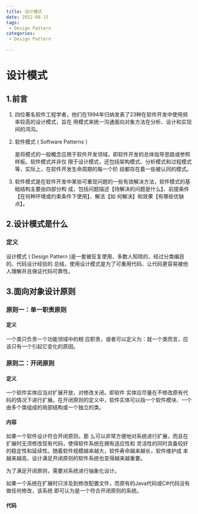 ```yaml
---
title: 设计模式
date: 2022-08-15
tags:
 - Design Pattern
categories:
 - Design Pattern
 
---
```

# 设计模式

## 1.前言

1. 四位著名软件工程学者，他们在1994年归纳发表了23种在软件开发中使用频率较高的设计模式，旨在 用模式来统一沟通面向对象方法在分析、设计和实现间的鸿沟。

2. 软件模式 ( Software	Patterns )

   是将模式的一般概念应用于软件开发领域，即软件开发的总体指导思路或参照样板。软件模式并非仅 限于设计模式，还包括架构模式、分析模式和过程模式等，实际上，在软件开发生命周期的每一个阶 段都存在着一些被认同的模式。

3. 软件模式是在软件开发中某些可重现问题的一些有效解决方法，软件模式的基础结构主要由四部分构 成，包括问题描述【待解决的问题是什么】、前提条件【在何种环境或约束条件下使用】、解法【如 何解决】和效果【有哪些优缺点】。

## 2.设计模式是什么

### 定义

设计模式 ( Design	Pattern )是一套被反复使用、多数人知晓的、经过分类编目的、代码设计经验的 总结，使用设计模式是为了可重用代码、让代码更容易被他人理解并且保证代码可靠性。



## 3.面向对象设计原则

### 原则一：单一职责原则

#### 定义

一个类只负责一个功能领域中的相 应职责，或者可以定义为：就一个类而言，应该只有一个引起它变化的原因。



### 原则二：开闭原则

#### 定义

一个软件实体应当对扩展开放，对修改关闭。即软件 实体应尽量在不修改原有代码的情况下进行扩展。在开闭原则的定义中，软件实体可以指一个软件模块、一个由多个类组成的局部结构或一个独立的类。

#### 内容

如果一个软件设计符合开闭原则，那 么可以非常方便地对系统进行扩展，而且在扩展时无须修改现有代码，使得软件系统在拥有适应性和 灵活性的同时具备较好的稳定性和延续性。随着软件规模越来越大，软件寿命越来越长，软件维护成 本越来越高，设计满足开闭原则的软件系统也变得越来越重要。

为了满足开闭原则，需要对系统进行抽象化设计。

如果一个系统在扩展时只涉及到修改配置文件，而原有的Java代码或C#代码没有做任何修改，该系统 即可认为是一个符合开闭原则的系统。

#### 代码

